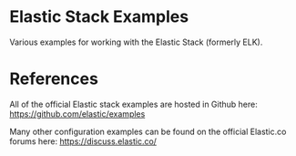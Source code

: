 # Elastic Stack Examples

Various examples for working with the Elastic Stack (formerly ELK). 


# References

All of the official Elastic stack examples are hosted in Github here: https://github.com/elastic/examples

Many other configuration examples can be found on the official Elastic.co forums here: https://discuss.elastic.co/ 